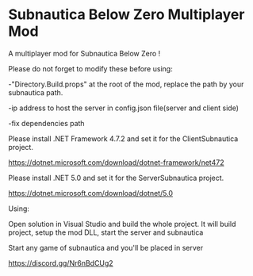 # Subnautica Below Zero Multiplayer Mod
A multiplayer mod for Subnautica Below Zero !

Please do not forget to modify these before using:

-"Directory.Build.props" at the root of the mod, replace the path by your subnautica path.

-ip address to host the server in config.json file(server and client side)

-fix dependencies path 


Please install .NET Framework 4.7.2 and set it for the ClientSubnautica project.

https://dotnet.microsoft.com/download/dotnet-framework/net472


Please install .NET 5.0 and set it for the ServerSubnautica project.

https://dotnet.microsoft.com/download/dotnet/5.0


Using:

Open solution in Visual Studio and build the whole project. It will build project, setup the mod DLL, start the server and subnautica

Start any game of subnautica and you'll be placed in server

https://discord.gg/Nr6nBdCUg2
